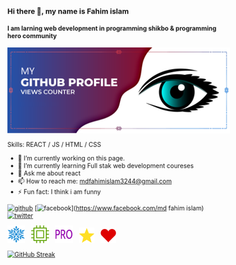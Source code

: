 ### Hi there 👋, my name is Fahim islam
#### I am larning web development in programming shikbo & programming hero community
![I am larning web development in programming shikbo & programming hero community](https://github.com/mdfahimislamshoun/mdfahimislamshoun/blob/main/git%20bannar.jpg)


Skills: REACT / JS / HTML / CSS

- 🔭 I’m currently working on this page. 
- 🌱 I’m currently learning Full stak web development coureses 
- 💬 Ask me about react 
- 📫 How to reach me: mdfahimislam3244@gmail.com 
- ⚡ Fun fact: I think i am funny 


[<img src='https://cdn.jsdelivr.net/npm/simple-icons@3.0.1/icons/github.svg' alt='github' height='40'>](https://github.com/mdfahimislamshoun)  [<img src='https://cdn.jsdelivr.net/npm/simple-icons@3.0.1/icons/facebook.svg' alt='facebook' height='40'>](https://www.facebook.com/md fahim islam)  [<img src='https://cdn.jsdelivr.net/npm/simple-icons@3.0.1/icons/twitter.svg' alt='twitter' height='40'>](https://twitter.com/@fahi_islam)  

<a href='https://archiveprogram.github.com/'><img src='https://raw.githubusercontent.com/acervenky/animated-github-badges/master/assets/acbadge.gif' width='40' height='40'></a> <a href='https://docs.github.com/en/developers'><img src='https://raw.githubusercontent.com/acervenky/animated-github-badges/master/assets/devbadge.gif' width='40' height='40'></a> <a href='https://github.com/pricing'><img src='https://raw.githubusercontent.com/acervenky/animated-github-badges/master/assets/pro.gif' width='40' height='40'></a> <a href='https://stars.github.com/'><img src='https://raw.githubusercontent.com/acervenky/animated-github-badges/master/assets/starbadge.gif' width='35' height='35'></a> <a href='https://docs.github.com/en/github/supporting-the-open-source-community-with-github-sponsors'><img src='https://raw.githubusercontent.com/acervenky/animated-github-badges/master/assets/sponsorbadge.gif' width='35' height='35'></a> 

<a href="https://git.io/streak-stats"><img src="https://github-readme-streak-stats.herokuapp.com?user=mdfahimislamshoun&theme=radical" alt="GitHub Streak" /></a>

<a href="http://github-profile-summary-cards.vercel.app/api/cards/repos-per-language?username={username}&theme={dracula}&exclude={html,css,js}" />  </a>
 


